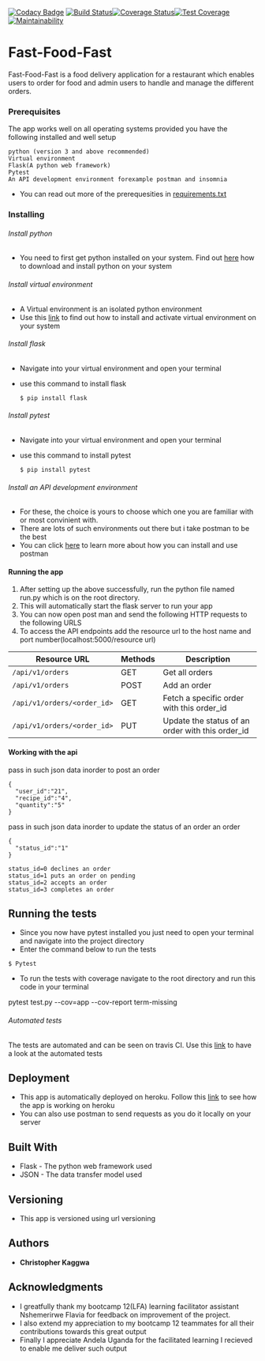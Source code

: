 [![Codacy Badge](https://api.codacy.com/project/badge/Grade/5e07e858943a454b90a8e40d9f8c2a6e)](https://app.codacy.com/app/kaggwachristopher/Fast-Food-Fast?utm_source=github.com&utm_medium=referral&utm_content=kaggwachristopher/Fast-Food-Fast&utm_campaign=Badge_Grade_Dashboard)
[![Build Status](https://travis-ci.org/kaggwachristopher/Fast-Food-Fast.svg?branch=api)](https://travis-ci.org/kaggwachristopher/Fast-Food-Fast)[![Coverage Status](https://coveralls.io/repos/github/kaggwachristopher/Fast-Food-Fast/badge.svg?branch=api)](https://coveralls.io/github/kaggwachristopher/Fast-Food-Fast?branch=api)[![Test Coverage](https://api.codeclimate.com/v1/badges/7e866f55b4e3f8e28a17/test_coverage)](https://codeclimate.com/github/kaggwachristopher/Fast-Food-Fast/test_coverage)[![Maintainability](https://api.codeclimate.com/v1/badges/7e866f55b4e3f8e28a17/maintainability)](https://codeclimate.com/github/kaggwachristopher/Fast-Food-Fast/maintainability)

# Fast-Food-Fast

Fast-Food-Fast is a food delivery application for a restaurant which enables users to order for food and admin users to handle and manage the different orders.


### Prerequisites

The app works well on all operating systems provided you have the following installed and well setup 

```
python (version 3 and above recommended)
Virtual environment
Flask(A python web framework)
Pytest
An API development environment forexample postman and insomnia
```
* You can read out more of the prerequesities in [requirements.txt](https://github.com/kaggwachristopher/Fast-Food-Fast/blob/api/requirements.txt)

### Installing

###### Install python

* You need to first get python installed on your system. Find out [here](https://realpython.com/installing-python/) how to download and install python on your system

###### Install virtual environment
* A Virtual environment is an isolated python environment
* Use this [link](https://packaging.python.org/guides/installing-using-pip-and-virtualenv/) to find out how to install and activate virtual environment on your system 

###### Install flask
* Navigate into your virtual environment and open your terminal
* use this command to install flask 

    ```$ pip install flask```

###### Install pytest
* Navigate into your virtual environment and open your terminal
* use this command to install pytest 

    ```$ pip install pytest```

###### Install an API development environment
* For these, the choice is yours to choose which one you are familiar with or most convinient with.
* There are lots of such environments out there but i take postman to be the best
* You can click [here](https://www.getpostman.com/docs/v6/postman/launching_postman/installation_and_updates) to learn more about how you can install and use postman
#### Running the app
1. After setting up the above successfully, run the python file named run.py which is on the root directory. 
2. This will automatically start the flask server to run your app
3. You can now open post man and send the following HTTP requests to the following URLS
4. To access the API endpoints add the resource url to the host name and port number(localhost:5000/resource url)  

|Resource URL|Methods   |Description|
|----------------|------------|-------------|
|`/api/v1/orders` |GET |Get all orders|
|`/api/v1/orders` |POST |Add an order|
|`/api/v1/orders/<order_id>` |GET|Fetch a specific order with this order_id|
|`/api/v1/orders/<order_id>` |PUT |Update the status of an order with this order_id |

#### Working with the api

pass in such json data inorder to post an order
```
{
  "user_id":"21",
  "recipe_id":"4",
  "quantity":"5"
}
```

pass in such json data inorder to update the status of an order an order
```
{
  "status_id":"1"
}

status_id=0 declines an order
status_id=1 puts an order on pending
status_id=2 accepts an order
status_id=3 completes an order

```

## Running the tests

* Since you now have pytest installed you just need to open your terminal and navigate into the project directory
* Enter the command below to run the tests

```$ Pytest```

* To run the tests with coverage navigate to the root directory and run this code in your terminal

pytest test.py --cov=app --cov-report term-missing


###### Automated tests
The tests are automated and can be seen on travis CI. Use this [link](https://travis-ci.org/kaggwachristopher/Fast-Food-Fast) to have a look at the automated tests 

## Deployment

* This app is automatically deployed on heroku. Follow this [link](https://fast-foods.herokuapp.com) to see how the app is working on heroku
* You can also use postman to send requests as you do it locally on your server 
## Built With

* Flask - The python web framework used
* JSON - The data transfer model used

## Versioning

* This app is versioned using url versioning

## Authors

* **Christopher Kaggwa** 

## Acknowledgments

* I greatfully thank my bootcamp 12(LFA) learning facilitator assistant Nshemerirwe Flavia for feedback on improvement of the project. 
* I also extend my appreciation to my bootcamp 12 teammates for all their contributions towards this great output
* Finally I appreciate Andela Uganda for the facilitated learning I recieved to enable me deliver such output



